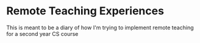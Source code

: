 # Remote Teaching Experiences
This is meant to be a diary of how I'm trying to implement remote teaching for a second year CS course

